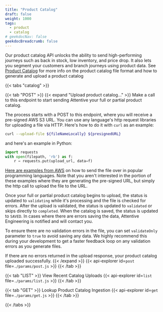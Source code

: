 ```yaml
---
title: "Product Catalog"
draft: false
weight: 1000
tags:
  - product
  - catalog
# geekdocNav: false
geekdocBreadcrumb: false
---
```


Our product catalog API unlocks the ability to send high-performing journeys such as back in stock, low inventory, and price drop. It also lets you segment your customers and branch journeys using product data. See [Product Catalog](https://docs.attentivemobile.com/openapi/reference/tag/Product-Catalog/) for more info on the product catalog file format and how to generate and upload a product catalog

{{< tabs "catalog" >}}

{{< tab "POST" >}}
{{< expand "Upload product catalog..." >}}
Make a call to this endpoint to start sending Attentive your full or partial product catalog.

The process starts with a POST to this endpoint, where you will receive a pre-signed AWS S3 URL. You can use any language's http request libraries for uploading a file via HTTP. Here's how to do it with `curl` as an example:

```sh
curl --upload-file ${fileNameLocally} ${presignedURL}
```

and here's an example in Python:

```python
import requests
with open(filepath, 'rb') as f:
    r = requests.put(upload_url, data=f)
```

[Here are examples from AWS](https://docs.aws.amazon.com/AmazonS3/latest/userguide/PresignedUrlUploadObject.html) on how to send the file over in popular programming languages. Note that you aren't interested in the portion of these examples where they are generating the pre-signed URL, but simply the http call to upload the file to the URL.

Once your full or partial product catalog begins to upload, the status is updated to `validating` while it's processing and the file is checked for errors. After the upload is validated, the status is updated to `validated` or skips directly to `completed`. When the catalog is saved, the status is updated to `SAVED`. In cases where there are errors saving the data, Attentive Engineering is notified and will contact you.

To ensure there are no validation errors in the file, you can set `validateOnly` parameter to `true` to avoid saving any data. We highly recommend this during your development to get a faster feedback loop on any validation errors as you generate files.

If there are no errors returned in the upload response, your product catalog uploaded successfully.
{{< /expand >}}
{{< api-explorer id=`post` file=`./params/post.js` >}}
{{< /tab >}}

{{< tab "LIST" >}}
View Recent Catalog Uploads
{{< api-explorer id=`list` file=`./params/list.js` >}}
{{< /tab >}}

{{< tab "GET" >}}
Lookup Product Catalog Ingestion
{{< api-explorer id=`get` file=`./params/get.js` >}}
{{< /tab >}}

{{< /tabs >}}

